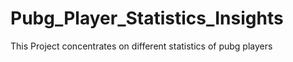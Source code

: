 # Pubg_Player_Statistics_Insights
This Project concentrates on different statistics of pubg players
